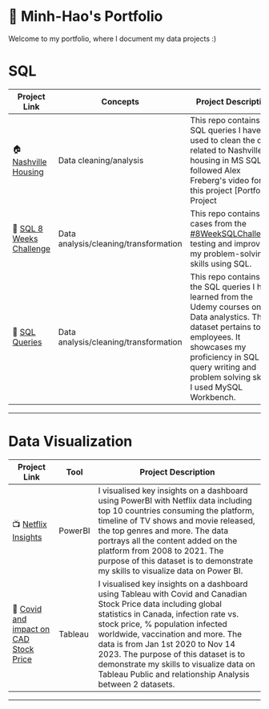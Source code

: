 # 🔭 Minh-Hao's Portfolio 

Welcome to my portfolio, where I document my data projects :) 

<!-- ## ⚡ Table of Contents
-- - [SQL](#sql)
-- - [Data Visualization](#dataviz)
-->
# SQL

| Project Link | Concepts | Project Description | 
|---|---|---|
| 🏠 [Nashville Housing](https://github.com/minhhaole/Data-Portfolio) | Data cleaning/analysis | This repo contains SQL queries I have used to clean the data related to Nashville housing in MS SQL. I followed Alex Freberg's video for this project [Portfolio Project | Data Cleaning in SQL] (https://www.youtube.com/watch?v=8rO7ztF4NtU&ab_channel=AlexTheAnalyst). |  
| 🌟 [SQL 8 Weeks Challenge](https://github.com/minhhaole/SQL-8-Weeks-Challenge) | Data analysis/cleaning/transformation | This repo contains cases from the [#8WeekSQLChallenge](https://8weeksqlchallenge.com), testing and improving my problem-solving skills using SQL. |
| 🏫 [SQL Queries](https://github.com/minhhaole/SQL-Queries---Udemy) | Data analysis/cleaning/transformation | This repo contains all the SQL queries I have learned from the Udemy courses on Data analystics. The dataset pertains to employees. It showcases my proficiency in SQL query writing and problem solving skills. I used MySQL Workbench. |


***

# Data Visualization

| Project Link | Tool | Project Description |
|---|---|---|
| 📺 [Netflix Insights](https://github.com/minhhaole/Netflix-Data-Visualization) | PowerBI | I visualised key insights on a dashboard using PowerBI with Netflix data including top 10 countries consuming the platform, timeline of TV shows and movie released, the top genres and more. The data portrays all the content added on the platform from 2008 to 2021. The purpose of this dataset is to demonstrate my skills to visualize data on Power BI. | 
| 💉 [Covid and impact on CAD Stock Price](https://github.com/minhhaole/Covid-Dashboard) | Tableau | I visualised key insights on a dashboard using Tableau with Covid and Canadian Stock Price data including global statistics in Canada, infection rate vs. stock price, % population infected worldwide, vaccination and more. The data is from Jan 1st 2020 to Nov 14 2023. The purpose of this dataset is to demonstrate my skills to visualize data on Tableau Public and relationship Analysis between 2 datasets. | 

***
